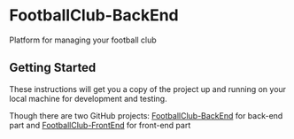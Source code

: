 # FootballClub-BackEnd

Platform for managing your football club

## Getting Started
These instructions will get you a copy of the project up and running on your local machine for development and testing.
  
Though there are two GitHub projects: [FootballClub-BackEnd](https://github.com/vital9872/FootballClub-BackEnd.git) for back-end part and [FootballClub-FrontEnd](https://github.com/vital9872/FootballClub-FrontEnd.git) for front-end part
